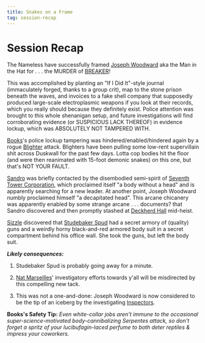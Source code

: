 ```yaml
---
title: Snakes on a Frame
tag: session-recap
---
```


# Session Recap

The Nameless have successfully framed [Joseph Woodward](/wiki/joseph-woodward) aka the Man in the Hat for . . . the MURDER of [BREAKER](/wiki/npcs#setarra)!

This was accomplished by planting an "If I Did It"-style journal (immaculately forged, thanks to a group crit), map to the stone prison beneath the waves, and invoices to a fake shell company that supposedly produced large-scale electroplasmic weapons if you look at their records, which you really should because they definitely exist. Police attention was brought to this whole shenanigan setup, and future investigations will find corroborating evidence (or SUSPICIOUS LACK THEREOF) in evidence lockup, which was ABSOLUTELY NOT TAMPERED WITH.

[Books](/wiki/books)'s police lockup tampering was hindered/enabled/hindered again by a rogue [Blighter](/wiki/npcs#blighter) attack. Blighters have been pulling some low-rent supervillain shit across Duskwall for the past few days. Lotta cop bodies hit the floor (and were then reanimated with 15-foot demonic snakes) on this one, but that's NOT YOUR FAULT.

[Sandro](/wiki/sandro) was briefly contacted by the disembodied semi-spirit of [Seventh Tower Corporation](/wiki/seventh-tower-consortium), which proclaimed itself "a body without a head" and is apparently searching for a new leader. At another point, Joseph Woodward numbly proclaimed himself "a decapitated head". This arcane chicanery was apparently enabled by some strange arcane . . . documents? that Sandro discovered and then promptly stashed at [Deckherd Hall](/wiki/six-towers#deckherd-hall) mid-heist.

[Sizzle](/wiki/sizzle) discovered that [Studebaker Spud](/wiki/npcs#studebaker-spud) had a secret armory of (quality) guns and a weirdly horny black-and-red armored body suit in a secret compartment behind his office wall. She took the guns, but left the body suit. 

***Likely consequences:***

1. Studebaker Spud is probably going away for a minute.

2. [Nat Marseilles](/wiki/npcs#nat-marseilles)' investigatory efforts towards y'all will be misdirected by this compelling new tack.

3. This was not a one-and-done: Joseph Woodward is now considered to be the tip of an iceberg by the investigating [Inspectors](/wiki/factions#inspectors).

**Books's Safety Tip:** *Even white-collar jobs aren't immune to the occasional super-science-motivated body-cannibalizing Serpentes attack, so don't forget a spritz of your lucibufagin-laced perfume to both deter reptiles & impress your coworkers.*